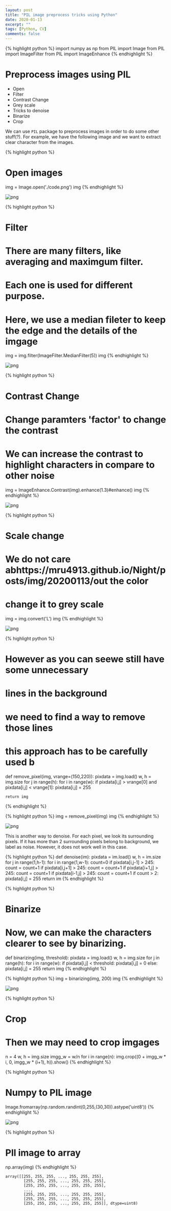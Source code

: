 ```yaml
---
layout: post
title: "PIL image preprocess tricks using Python"
date: 2020-01-13
excerpt: ""
tags: [Python, CV]
comments: false
---
```


{% highlight python %}
import numpy as np 
from PIL import Image
from PIL import ImageFilter
from PIL import ImageEnhance
{% endhighlight %}

# Preprocess images using PIL

- Open 
- Filter
- Contrast Change
- Grey scale
- Tricks to denoise 
- Binarize 
- Crop

We can use `PIL` package to preprocess images in order to do some other stuff(?). For example, we have the following image and we want to extract clear character from the images.


{% highlight python %}
# Open images 
img = Image.open('./code.png')
img
{% endhighlight %}




![png](https://mru4913.github.io/Night/posts/img/20200113/output_2_0.png)




{% highlight python %}
# Filter
# There are many filters, like averaging and maximgum filter. 
# Each one is used for different purpose.
# Here, we use a median fileter to keep the edge and the details of the imgage
img = img.filter(ImageFilter.MedianFilter(5)) 
img
{% endhighlight %}




![png](https://mru4913.github.io/Night/posts/img/20200113/output_3_0.png)




{% highlight python %}
# Contrast Change
# Change paramters 'factor' to change the contrast
# We can increase the contrast to highlight characters in compare to other noise 
img = ImageEnhance.Contrast(img).enhance(1.3)#enhance()
img
{% endhighlight %}




![png](https://mru4913.github.io/Night/posts/img/20200113/output_4_0.png)




{% highlight python %}
# Scale change
# We do not care abhttps://mru4913.github.io/Night/posts/img/20200113/out the color 
# change it to grey scale 
img = img.convert('L')
img
{% endhighlight %}




![png](https://mru4913.github.io/Night/posts/img/20200113/output_5_0.png)




{% highlight python %}
# However as you can seewe still have some unnecessary 
# lines in the background 
# we need to find a way to remove those lines 
# this approach has to be carefully used b
def remove_pixel(img, vrange=(150,220)):
    pixdata = img.load()
    w, h = img.size
    for j in range(h):
        for i in range(w):
            if pixdata[i,j] > vrange[0] and  pixdata[i,j] < vrange[1]:
                pixdata[i,j] = 255

    return img
{% endhighlight %}


{% highlight python %}
img = remove_pixel(img)
img
{% endhighlight %}




![png](https://mru4913.github.io/Night/posts/img/20200113/output_7_0.png)



This is another way to denoise. For each pixel, we look its surrounding pixels. If it has more than 2 surrounding pixels belong to background, we label as noise. However, it does not work well in this case. 

{% highlight python %}
def denoise(im):
    pixdata = im.load()
    w, h = im.size
    for j in range(1,h-1):
        for i in range(1,w-1):
            count=0
            if pixdata[i,j-1] > 245:
                count = count+1
            if pixdata[i,j+1] > 245:
                count = count+1
            if pixdata[i+1,j] > 245:
                count = count+1
            if pixdata[i-1,j] > 245:
                count = count+1
            if count > 2:
                pixdata[i,j] = 255
    return im
{% endhighlight %}


{% highlight python %}
# Binarize
# Now, we can make the characters clearer to see by binarizing.
def binarizing(img, threshold):
    pixdata = img.load()
    w, h = img.size
    for j in range(h):
        for i in range(w):
            if pixdata[i,j] < threshold:
                pixdata[i,j] = 0
            else:
                pixdata[i,j] = 255
    return img
{% endhighlight %}


{% highlight python %}
img = binarizing(img, 200)
img
{% endhighlight %}




![png](https://mru4913.github.io/Night/posts/img/20200113/output_10_0.png)




{% highlight python %}
# Crop
# Then we may need to crop imgages
n = 4
w, h = img.size
imgg_w = w/n
for i in range(n):
    img.crop((0 + imgg_w * i, 0, imgg_w * (i+1), h)).show()
{% endhighlight %}


{% highlight python %}
# Numpy to PIL image 
Image.fromarray(np.random.randint(0,255,(30,30)).astype('uint8'))
{% endhighlight %}




![png](https://mru4913.github.io/Night/posts/img/20200113/output_12_0.png)




{% highlight python %}
# PIl image to array
np.array(img)
{% endhighlight %}


```
array([[255, 255, 255, ..., 255, 255, 255],
        [255, 255, 255, ..., 255, 255, 255],
        [255, 255, 255, ..., 255, 255, 255],
        ...,
        [255, 255, 255, ..., 255, 255, 255],
        [255, 255, 255, ..., 255, 255, 255],
        [255, 255, 255, ..., 255, 255, 255]], dtype=uint8)
```


